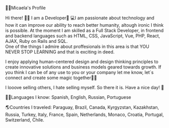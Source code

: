 👩🏼Micaela's Profile   

Hi there! 👋🏼 I am a Developer🚀
💻I am passionate about technology and how it can improve our ability to reach better humanity, altough ironic I think is possible. At the moment I am skilled as a Full Stack Developer, in frontend and backend languages such as HTML, CSS, JavaScript, Vue, PHP, React, AJAX, Ruby on Rails and SQL.         
One of the things I admire about proffesionals in this area is that YOU NEVER STOP LEARNING and that is exciting in deed.                                      

I enjoy applying human-centered design and design thinking principles to create innovative solutions and business models geared towards growth. If you think I can be of any use to you or your company let me know, let´s connect and create some magic together🐱‍🏍            
     
I looove selling others, I hate selling myself. So there it is. Have a nice day! 🎈                 
 
🤙🏼Languages I know: Spanish, English, Russian, Portuguese             
    
🌎Countries I traveled: Paraguay, Brazil, Canada, Kyrgyzstan, Kazakhstan, Russia, Turkey, Italy, France, Spain, Netherlands, Monaco, Croatia, Portugal, Switzerland, Chile.        
